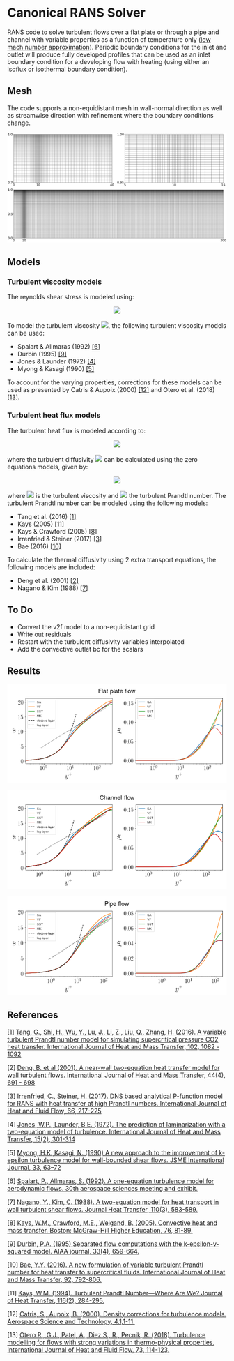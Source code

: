 # Canonical RANS Solver
RANS code to solve turbulent flows over a flat plate or through a pipe and channel with variable properties as a function of temperature only ([low mach number approximation](https://ccse.lbl.gov/Research/LowMach/lowMach.html)). Periodic boundary conditions for the inlet and outlet will produce fully developed profiles that can be used as an inlet boundary condition for a developing flow with heating (using either an isoflux or isothermal boundary condition).
## Mesh
The code supports a non-equidistant mesh in wall-normal direction as well as streamwise direction with refinement where the boundary conditions change.

<img src="https://github.com/Fluid-Dynamics-Of-Energy-Systems-Team/RANS_pipe/raw/blstart/notebooks/non-equidistant.svg?sanitize=true"
     style="float: center; margin-right: 10px;" />
## Models
### Turbulent viscosity models
The reynolds shear stress is modeled using:
<p align="center">
<img src="https://latex.codecogs.com/svg.latex?\Large&space;\overline{\rho{u_i''}{u_i''}}=-{\mu_{t}}\left(2\frac{\partial{\tilde{u_i}}}{{\partial}{x_i}}-\frac{2}{3}{\nabla}{\cdot}\tilde{u}\right)+\frac{2}{3}\overline{\rho}\tilde{k}" />
</p>

To model the turbulent viscosity <img src="https://latex.codecogs.com/svg.latex?\Large&space;\mu_t" />, the following turbulent viscosity models can be used:
* Spalart & Allmaras (1992) [[6]](#6)
* Durbin (1995) [[9]](#9)
* Jones & Launder (1972) [[4]](#4) 
* Myong & Kasagi (1990)  [[5]](#5)

To account for the varying properties, corrections for these models can be used as presented by Catris & Aupoix (2000) [[12]](#12) and Otero et al. (2018) [[13]](#13).

### Turbulent heat flux models
The turbulent heat flux is modeled according to:

<p align="center">
<img src="https://latex.codecogs.com/svg.latex?\Large&space;\overline{\rho{u_j''}{h''}}=-{\rho}{\alpha_t}\frac{\partial\tilde{h}}{\partial{x_j}},"/>
</p>

where the turbulent diffusivity <img src="https://latex.codecogs.com/svg.latex?\Large&space;\alpha_t" /> can be calculated using the zero equations models, given by:
<p align="center">
<img src="https://latex.codecogs.com/svg.latex?\Large&space;\alpha_t=\frac{\mu_t}{Pr_t}," />
</p>

where <img src="https://latex.codecogs.com/svg.latex?\Large&space;{\mu}_t" /> is the turbulent viscosity and <img src="https://latex.codecogs.com/svg.latex?\Large&space;{Pr}_{t}" /> the turbulent Prandtl number. The turbulent Prandtl number can be modeled using the following models:

* Tang et al. (2016) [[1]](#1)
* Kays (2005) [[11]](#11)
* Kays & Crawford (2005) [[8]](#8)
* Irrenfried & Steiner (2017) [[3]](#3)
* Bae (2016) [[10]](#10)

To calculate the thermal diffusivity using 2 extra transport equations, the following models are included:
* Deng et al. (2001) [[2]](#2) 
* Nagano & Kim (1988) [[7]](#5)

## To Do
* Convert the v2f model to a non-equidistant grid
* Write out residuals
* Restart with the turbulent diffusivity variables interpolated
* Add the convective outlet bc for the scalars

## Results
<img src="https://github.com/Fluid-Dynamics-Of-Energy-Systems-Team/RANS_pipe/raw/clean/notebooks/bl.png"
     style="float: center; margin-right: 10px;" />
     
<img src="https://github.com/Fluid-Dynamics-Of-Energy-Systems-Team/RANS_pipe/raw/clean/notebooks/channel.png"
     style="float: center; margin-right: 10px;" />
     
<img src="https://github.com/Fluid-Dynamics-Of-Energy-Systems-Team/RANS_pipe/raw/clean/notebooks/pipe.png"
     style="float: center; margin-right: 10px;" />

## References
<a id="1">[1]</a> 
[Tang, G., Shi, H., Wu, Y., Lu, J., Li, Z., Liu, Q., Zhang, H. (2016).
A variable turbulent Prandtl number model for simulating supercritical pressure CO2 heat transfer.
International Journal of Heat and Mass Transfer, 102, 1082 - 1092](https://www.sciencedirect.com/science/article/pii/S0017931016300734#b0205)

<a id="2">[2]</a> 
[Deng, B. et al (2001).
A near-wall two-equation heat transfer model for wall turbulent flows.
International Journal of Heat and Mass Transfer, 44(4), 691 - 698](https://www.sciencedirect.com/science/article/abs/pii/S0017931000001319)

<a id="3">[3]</a> 
[Irrenfried, C., Steiner, H. (2017).
DNS based analytical P-function model for RANS with heat transfer at high Prandtl numbers.
International Journal of Heat and Fluid Flow, 66, 217-225](https://www.sciencedirect.com/science/article/pii/S0142727X17304083?via%3Dihub)

<a id="4">[4]</a> 
[Jones, W.P., Launder, B.E. (1972).
The prediction of laminarization with a two-equation model of turbulence.
International Journal of Heat and Mass Transfer, 15(2), 301-314](https://www.sciencedirect.com/science/article/pii/0017931072900762)

<a id="5">[5]</a> 
[Myong, H.K.,Kasagi ,N. (1990)
A new approach to the improvement of k-epsilon turbulence model for wall-bounded shear flows. 
JSME International Journal, 33, 63–72](https://arc.aiaa.org/doi/abs/10.2514/3.12149)

<a id="6">[6]</a> 
[Spalart, P., Allmaras, S. (1992).
A one-equation turbulence model for aerodynamic flows.
30th aerospace sciences meeting and exhibit.](https://arc.aiaa.org/doi/pdf/10.2514/6.1992-439)

<a id="7">[7]</a>
[Nagano, Y., Kim, C. (1988).
A two-equation model for heat transport in wall turbulent shear flows. 
Journal Heat Transfer, 110(3), 583-589.](https://asmedigitalcollection.asme.org/heattransfer/article-abstract/110/3/583/382763/A-Two-Equation-Model-for-Heat-Transport-in-Wall?redirectedFrom=fulltext)

<a id="8">[8]</a>
[Kays, W.M., Crawford, M.E., Weigand, B. (2005). 
Convective heat and mass transfer. 
Boston: McGraw-Hill Higher Education, 76, 81-89.](https://www.sciencedirect.com/science/article/pii/S0017931016300734#b0205)

<a id="9">[9]</a>
[Durbin, P.A. (1995)
Separated flow computations with the k-epsilon-v-squared model.
AIAA journal, 33(4), 659-664.](https://link.springer.com/article/10.1007/s10494-005-1974-8)

<a id="10">[10]</a>
[Bae, Y.Y. (2016).
A new formulation of variable turbulent Prandtl number for heat transfer to supercritical fluids. 
International Journal of Heat and Mass Transfer, 92, 792-806.](https://www.infona.pl/resource/bwmeta1.element.elsevier-e6af3d8b-9871-32d3-a9f6-4972a82f5f76)

<a id="11">[11]</a>
[Kays, W.M. (1994).
Turbulent Prandtl Number—Where Are We?
Journal of Heat Transfer, 116(2), 284-295.](https://asmedigitalcollection.asme.org/heattransfer/article/116/2/284/383190/Turbulent-Prandtl-Number-Where-Are-We)

<a id="12">[12]</a>
[Catris, S., Aupoix, B. (2000).
Density corrections for turbulence models.
Aerospace Science and Technology, 4.1,1-11.](https://www.sciencedirect.com/science/article/pii/S1270963800001127)


<a id="13">[13]</a>
[Otero R., G.J., Patel, A., Diez S., R., Pecnik, R. (2018).
Turbulence modelling for flows with strong variations in thermo-physical properties.
International Journal of Heat and Fluid Flow, 73, 114-123.](https://www.sciencedirect.com/science/article/pii/S0142727X18301978)
